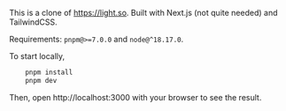 This is a clone of https://light.so. Built with Next.js (not quite needed) and TailwindCSS.

Requirements: `pnpm@>=7.0.0` and `node@^18.17.0`.

To start locally,
```bash
    pnpm install
    pnpm dev
```

Then, open http://localhost:3000 with your browser to see the result.